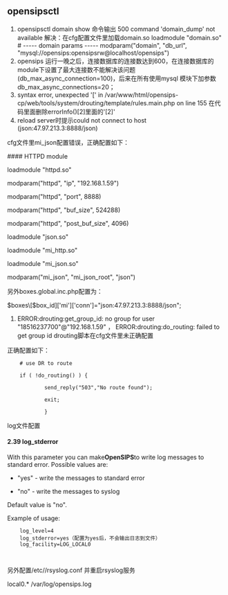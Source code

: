 ## opensipsctl

1. opensipsctl domain show   命令输出 500 command 'domain\_dump' not available
   解决：在cfg配置文件里加载domain.so                                                                                                                                             loadmodule "domain.so"
   \# ----- domain params -----
   modparam\("domain", "db\_url",
   "mysql://opensips:opensipsrw@localhost/opensips"\)
2. opensips 运行一晚之后，连接数据库的连接数达到600，在连接数据库的module下设置了最大连接数不能解决该问题\(db\_max\_async\_connection=100\)，后来在所有使用mysql 模块下加参数 db\_max\_async\_connections=20；
3. syntax error, unexpected '\[' in /var/www/html/opensips-cp/web/tools/system/drouting/template/rules.main.php on line 155
   在代码里面删除errorInfo\(\)\[2\]里面的'\[2\]'
4. reload server时提示could not connect to host \(json:47.97.213.3:8888/json\)

cfg文件里mi\_json配置错误，正确配置如下：

\#\#\#\# HTTPD module

loadmodule "httpd.so"

modparam\("httpd", "ip", "192.168.1.59"\)

modparam\("httpd", "port", 8888\)

modparam\("httpd", "buf\_size", 524288\)

modparam\("httpd", "post\_buf\_size", 4096\)

loadmodule "json.so"

loadmodule "mi\_http.so"

loadmodule "mi\_json.so"

modparam\("mi\_json", "mi\_json\_root", "json"\)

另外boxes.global.inc.php配置为：

$boxes\[$box\_id\]\['mi'\]\['conn'\]="json:47.97.213.3:8888/json";

1. ERROR:drouting:get\_group\_id: no group for user "18516237700"@"192.168.1.59"
   ， ERROR:drouting:do\_routing: failed to get group id
   drouting脚本在cfg文件里未正确配置

正确配置如下：

```
    # use DR to route

    if ( !do_routing() ) {

            send_reply("503","No route found");

            exit;

            }
```

log文件配置

#### 2.39 log\_stderror

With this parameter you can make**OpenSIPS**to write log messages to standard error. Possible values are:

- "yes" - write the messages to standard error

- "no" - write the messages to syslog

Default value is "no".

Example of usage:

```
    log_level=4
    log_stderror=yes（配置为yes后，不会输出日志到文件）
    log_facility=LOG_LOCAL0
    
    
```

另外配置/etc//rsyslog.conf 并重启rsyslog服务

local0.\*                                               /var/log/opensips.log



